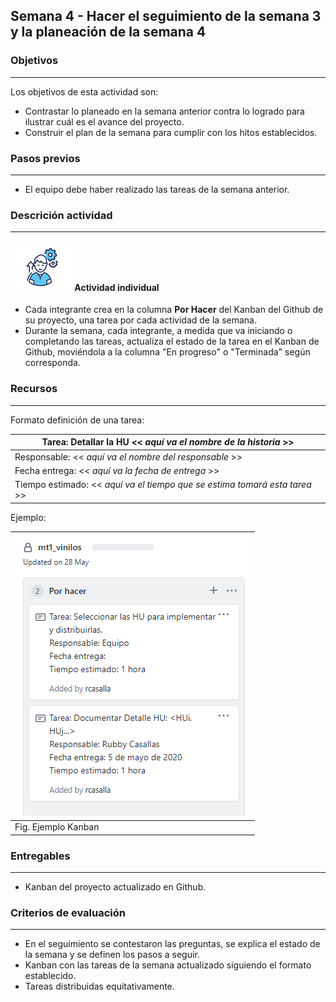## Semana 4 - Hacer el seguimiento de la semana 3 y la planeación de la semana 4

### Objetivos

---

Los objetivos de esta actividad son:

- Contrastar lo planeado en la semana anterior contra lo logrado para ilustrar cuál es el avance del proyecto.
- Construir el plan de la semana para cumplir con los hitos establecidos.

### Pasos previos

---

- El equipo debe haber realizado las tareas de la semana anterior.

### Descrición actividad

---

#### ![](./../../assets/images/individuo.png) Actividad individual

- Cada integrante crea en la columna **Por Hacer** del Kanban del Github de su proyecto, una tarea por cada actividad de la semana.
- Durante la semana, cada integrante, a medida que va iniciando o completando las tareas, actualiza el estado de la tarea en el Kanban de Github, moviéndola a la columna "En progreso" o "Terminada" según corresponda.

### Recursos

---

Formato definición de una tarea:

| Tarea: Detallar la HU << _aquí va el nombre de la historia_ >>             |
| -------------------------------------------------------------------------- |
| Responsable: << _aquí va el nombre del responsable_ >>                     |
| Fecha entrega: << _aquí va la fecha de entrega_ >>                         |
| Tiempo estimado: << _aquí va el tiempo que se estima tomará esta tarea_ >> |

Ejemplo:

| ![](./../../assets/images/kanbanTODO.PNG) |
| ----------------------------------------- |
| Fig. Ejemplo Kanban                       |

### Entregables

---

- Kanban del proyecto actualizado en Github.

### Criterios de evaluación

---

- En el seguimiento se contestaron las preguntas, se explica el estado de la semana y se definen los pasos a seguir.
- Kanban con las tareas de la semana actualizado siguiendo el formato establecido.
- Tareas distribuidas equitativamente.
